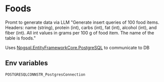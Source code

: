 # Foods

Promt to generate data via LLM "Generate insert queries of 100 food items. Headers: name (string), protein (int), carbs (int), fat (int), alcohol (int), and fiber (int). All int values in grams per 100 g of food item. The name of the table is foods."

Uses [Npgsql.EntityFrameworkCore.PostgreSQL](https://www.npgsql.org/efcore/index.html?tabs=onconfiguring) to communicate to DB


## Env variables

`POSTGRESQLCONNSTR_PostgresConnection`